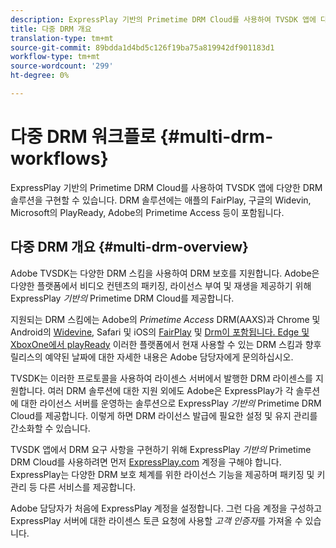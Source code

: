 ```yaml
---
description: ExpressPlay 기반의 Primetime DRM Cloud를 사용하여 TVSDK 앱에 다양한 DRM 솔루션을 구현할 수 있습니다. DRM 솔루션에는 애플의 FairPlay, 구글의 Widevin, Microsoft의 PlayReady, Adobe의 Primetime Access 등이 포함됩니다.
title: 다중 DRM 개요
translation-type: tm+mt
source-git-commit: 89bdda1d4bd5c126f19ba75a819942df901183d1
workflow-type: tm+mt
source-wordcount: '299'
ht-degree: 0%

---
```



# 다중 DRM 워크플로 {#multi-drm-workflows}

ExpressPlay 기반의 Primetime DRM Cloud를 사용하여 TVSDK 앱에 다양한 DRM 솔루션을 구현할 수 있습니다. DRM 솔루션에는 애플의 FairPlay, 구글의 Widevin, Microsoft의 PlayReady, Adobe의 Primetime Access 등이 포함됩니다.

## 다중 DRM 개요 {#multi-drm-overview}

Adobe TVSDK는 다양한 DRM 스킴을 사용하여 DRM 보호를 지원합니다. Adobe은 다양한 플랫폼에서 비디오 컨텐츠의 패키징, 라이선스 부여 및 재생을 제공하기 위해 ExpressPlay *기반의* Primetime DRM Cloud를 제공합니다.

지원되는 DRM 스킴에는 Adobe의 *Primetime Access* DRM(AAXS)과 Chrome 및 Android의 [Widevine](https://www.widevine.com), Safari 및 iOS의 [FairPlay](https://developer.apple.com/streaming/fps/) 및 [Drm이 포함됩니다. Edge 및 XboxOne에서 playReady](https://www.microsoft.com/playready/) 이러한 플랫폼에서 현재 사용할 수 있는 DRM 스킴과 향후 릴리스의 예약된 날짜에 대한 자세한 내용은 Adobe 담당자에게 문의하십시오.

TVSDK는 이러한 프로토콜을 사용하여 라이센스 서버에서 발행한 DRM 라이센스를 지원합니다. 여러 DRM 솔루션에 대한 지원 외에도 Adobe은 ExpressPlay가 각 솔루션에 대한 라이선스 서버를 운영하는 솔루션으로 ExpressPlay *기반의* Primetime DRM Cloud를 제공합니다. 이렇게 하면 DRM 라이선스 발급에 필요한 설정 및 유지 관리를 간소화할 수 있습니다.

TVSDK 앱에서 DRM 요구 사항을 구현하기 위해 ExpressPlay *기반의* Primetime DRM Cloud를 사용하려면 먼저 [ExpressPlay.com](https://www.expressplay.com) 계정을 구해야 합니다. ExpressPlay는 다양한 DRM 보호 체계를 위한 라이선스 기능을 제공하며 패키징 및 키 관리 등 다른 서비스를 제공합니다.

Adobe 담당자가 처음에 ExpressPlay 계정을 설정합니다. 그런 다음 계정을 구성하고 ExpressPlay 서버에 대한 라이센스 토큰 요청에 사용할 *고객 인증자*&#x200B;를 가져올 수 있습니다.